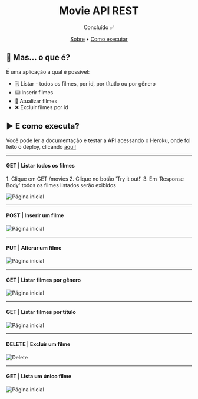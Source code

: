 
<h1 align="center">Movie API REST</h1>
<p align="center">Concluído ✅</p>
<p align="center">
 <a href="#Sobre">Sobre</a> •
 <a href="#Executar">Como executar</a>
</p>

<h2 id="Sobre">👀 Mas... o que é?</h2>
<p>É uma aplicação a qual é possível:</p>

- 🗒️ Listar - todos os filmes, por id, por títutlo ou por gênero
- ⌨️ Inserir filmes 
- 🔄 Atualizar filmes
-  ❌ Excluir filmes por id

<h2 id="Executar">▶️ E como executa?</h2>
<p>Você pode ler a documentação e testar a API acessando o Heroku, onde foi feito o deploy, clicando <a href="https://movies-api-tk.herokuapp.com/swagger-ui.html">aqui!</a></p>
<hr>

<h4>GET | Listar todos os filmes</h4>
<p>1. Clique em GET /movies
2. Clique no botão 'Try it out!'
3. Em 'Response Body' todos os filmes listados serão exibidos</p>
<img src="https://media.giphy.com/media/xK8DXNHuqXdk8M6yHq/giphy.gif" alt="Página inicial">
<hr>

<h4>POST | Inserir um filme</h4>
<img src="https://media.giphy.com/media/faNfTWVWGUb8IOc2oZ/giphy.gif" alt="Página inicial">
<hr>

<h4>PUT | Alterar um filme</h4>
<img src="https://media.giphy.com/media/Nk5KSDwDQVxXjaaEGx/giphy.gif" alt="Página inicial">
<hr>

<h4>GET | Listar filmes por gênero</h4>
<img src="https://media.giphy.com/media/u57drkf43N9kOSMM7E/giphy.gif" alt="Página inicial">
<hr>

<h4>GET | Listar filmes por título</h4>
<img src="" alt="Página inicial">
<hr>

<h4>DELETE | Excluir um filme</h4>
<img src="" alt="Delete">
<hr>

<h4>GET | Lista um único filme</h4>
<img src="" alt="Página inicial">

